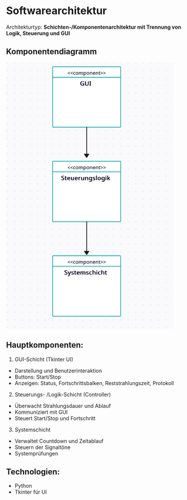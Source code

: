 # Softwarearchitektur
Architekturtyp: **Schichten-/Komponentenarchitektur mit Trennung von Logik, Steuerung und GUI**

## Komponentendiagramm
![Architekturdiagramm](./images/Architektur_Komponentendiagramm.png)
## Hauptkomponenten:
1. GUI-Schicht (Tkinter UI)
- Darstellung und Benutzerinteraktion
- Buttons: Start/Stop
- Anzeigen: Status, Fortschrittsbalken, Reststrahlungszeit, Protokoll

2. Steuerungs- /Logik-Schicht (Controller)
- Überwacht Strahlungsdauer und Ablauf
- Kommuniziert mit GUI
- Steuert Start/Stop und Fortschritt

3. Systemschicht
- Verwaltet Countdown und Zeitablauf
- Steuern der Signaltöne
- Systemprüfungen

## Technologien:
- Python
- Tkinter für UI


